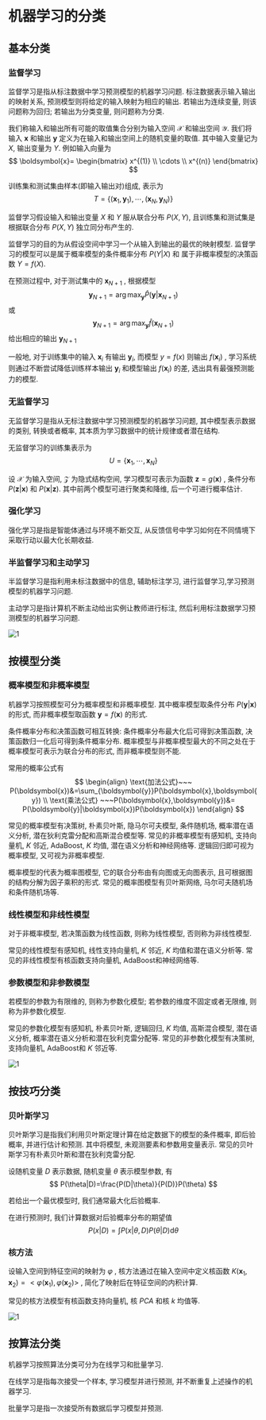 # 机器学习的分类

## 基本分类

### 监督学习

监督学习是指从标注数据中学习预测模型的机器学习问题. 标注数据表示输入输出的映射关系, 预测模型则将给定的输入映射为相应的输出. 若输出为连续变量, 则该问题称为回归; 若输出为分类变量, 则问题称为分类.

我们称输入和输出所有可能的取值集合分别为输入空间 $\mathcal{X}$ 和输出空间 $\mathcal{Y}$. 我们将输入 $\boldsymbol{x}$ 和输出 $\boldsymbol{y}$ 定义为在输入和输出空间上的随机变量的取值. 其中输入变量记为 $X$, 输出变量为 $Y$. 例如输入向量为
$$
\boldsymbol{x}=
\begin{bmatrix}
x^{(1)} \\ \cdots \\ x^{(n)}
\end{bmatrix}
$$

训练集和测试集由样本(即输入输出对)组成, 表示为
$$
T=\{(\boldsymbol{x}_1,\boldsymbol{y}_1), \cdots ,(\boldsymbol{x}_N,\boldsymbol{y}_N)\}
$$

监督学习假设输入和输出变量 $X$ 和 $Y$ 服从联合分布 $P(X, Y)$, 且训练集和测试集是根据联合分布 $P(X,Y)$ 独立同分布产生的.

监督学习的目的为从假设空间中学习一个从输入到输出的最优的映射模型. 监督学习的模型可以是属于概率模型的条件概率分布 $P(Y|X)$ 和 属于非概率模型的决策函数 $Y=f(X)$.

在预测过程中, 对于测试集中的 $\boldsymbol{x}_{N+1}$ , 根据模型
$$
\boldsymbol{y}_{N+1} = \arg \max_{\boldsymbol{y}} \hat{P}(\boldsymbol{y}|\boldsymbol{x}_{N+1})
$$
或
$$
\boldsymbol{y}_{N+1} = \arg \max_{\boldsymbol{y}} \hat{f}(\boldsymbol{x}_{N+1})
$$
给出相应的输出 $\boldsymbol{y}_{N+1}$

一般地, 对于训练集中的输入 $\boldsymbol{x}_{i}$ 有输出 $\boldsymbol{y}_{i}$, 而模型 $y=f(x)$ 则输出 $f(\boldsymbol{x}_{i})$ , 学习系统则通过不断尝试降低训练样本输出 $\boldsymbol{y}_{i}$ 和模型输出 $f(\boldsymbol{x}_{i})$ 的差, 选出具有最强预测能力的模型.

### 无监督学习

无监督学习是指从无标注数据中学习预测模型的机器学习问题, 其中模型表示数据的类别, 转换或者概率, 其本质为学习数据中的统计规律或者潜在结构.

无监督学习的训练集表示为
$$
U=\{\boldsymbol{x}_1,\cdots,\boldsymbol{x}_N\}
$$

设 $\mathcal{X}$ 为输入空间, $\mathcal{Z}$ 为隐式结构空间, 学习模型可表示为函数 $\boldsymbol{z}=g(\boldsymbol{x})$ , 条件分布 $P(\boldsymbol{z}|\boldsymbol{x})$ 和 $P(\boldsymbol{x}|\boldsymbol{z})$. 其中前两个模型可进行聚类和降维, 后一个可进行概率估计.

### 强化学习

强化学习是指是智能体通过与环境不断交互, 从反馈信号中学习如何在不同情境下采取行动以最大化长期收益.

### 半监督学习和主动学习

半监督学习是指利用未标注数据中的信息, 辅助标注学习, 进行监督学习,学习预测模型的机器学习问题.

主动学习是指计算机不断主动给出实例让教师进行标注, 然后利用标注数据学习预测模型的机器学习问题.

![1](Image\317d7365991af82936f32a9bd1731501.png)

## 按模型分类

### 概率模型和非概率模型

机器学习按照模型可分为概率模型和非概率模型. 其中概率模型取条件分布 $P(\boldsymbol{y}|\boldsymbol{x})$ 的形式, 而非概率模型取函数 $\boldsymbol{y}=f(\boldsymbol{x})$ 的形式.

条件概率分布和决策函数可相互转换: 条件概率分布最大化后可得到决策函数, 决策函数归一化后可得到条件概率分布. 概率模型与非概率模型最大的不同之处在于概率模型可表示为联合分布的形式, 而非概率模型则不能.

常用的概率公式有
$$
\begin{align}
\text{加法公式}~~~ P(\boldsymbol{x})&=\sum_{\boldsymbol{y}}P(\boldsymbol{x},\boldsymbol{y}) \\
\text{乘法公式} ~~~P(\boldsymbol{x},\boldsymbol{y})&=
P(\boldsymbol{y}|\boldsymbol{x})P(\boldsymbol{x})
\end{align}
$$

常见的概率模型有决策树, 朴素贝叶斯, 隐马尔可夫模型, 条件随机场, 概率潜在语义分析, 潜在狄利克雷分配和高斯混合模型等. 常见的非概率模型有感知机, 支持向量机, $K$ 邻近, AdaBoost, $K$ 均值, 潜在语义分析和神经网络等. 逻辑回归即可视为概率模型, 又可视为非概率模型.

概率模型的代表为概率图模型, 它的联合分布由有向图或无向图表示, 且可根据图的结构分解为因子乘积的形式. 常见的概率图模型有贝叶斯网络, 马尔可夫随机场和条件随机场等.

### 线性模型和非线性模型

对于非概率模型, 若决策函数为线性函数, 则称为线性模型, 否则称为非线性模型.

常见的线性模型有感知机, 线性支持向量机, $K$ 邻近, $K$ 均值和潜在语义分析等. 常见的非线性模型有核函数支持向量机, AdaBoost和神经网络等.

### 参数模型和非参数模型

若模型的参数为有限维的, 则称为参数化模型; 若参数的维度不固定或者无限维, 则称为非参数化模型.

常见的参数化模型有感知机, 朴素贝叶斯, 逻辑回归, $K$ 均值, 高斯混合模型, 潜在语义分析, 概率潜在语义分析和潜在狄利克雷分配等. 常见的非参数化模型有决策树, 支持向量机, AdaBoost和 $K$ 邻近等.

![1](Image\31b52fa03b9f789fb62e78bbe52c2049.png)

## 按技巧分类

### 贝叶斯学习

贝叶斯学习是指我们利用贝叶斯定理计算在给定数据下的模型的条件概率, 即后验概率, 并进行估计和预测. 其中将模型, 未观测要素和参数用变量表示. 常见的贝叶斯学习有朴素贝叶斯和潜在狄利克雷分配.

设随机变量 $D$ 表示数据, 随机变量 $\theta$ 表示模型参数, 有
$$
P(\theta|D)=\frac{P(D|\theta)}{P(D)}P(\theta)
$$

若给出一个最优模型时, 我们通常最大化后验概率.

在进行预测时, 我们计算数据对后验概率分布的期望值
$$
P(x|D)=\int P(x|\theta, D)P(\theta|D)\mathrm{d}\theta
$$

### 核方法

设输入空间到特征空间的映射为 $\varphi$ , 核方法通过在输入空间中定义核函数 $K(\boldsymbol{x}_1,\boldsymbol{x}_2)=<\varphi(\boldsymbol{x}_1),\varphi(\boldsymbol{x}_2)>$ , 简化了映射后在特征空间的内积计算.

常见的核方法模型有核函数支持向量机, 核 $PCA$ 和核 $k$ 均值等.

![1](Image\71e67594fbb929f7e3823ec018b673a4.png)

## 按算法分类

机器学习按照算法分类可分为在线学习和批量学习.

在线学习是指每次接受一个样本, 学习模型并进行预测, 并不断重复上述操作的机器学习.

批量学习是指一次接受所有数据后学习模型并预测.
